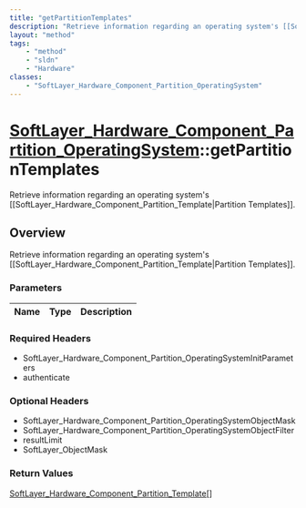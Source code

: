 ```yaml
---
title: "getPartitionTemplates"
description: "Retrieve information regarding an operating system's [[SoftLayer_Hardware_Component_Partition_Template|Partition Templat... "
layout: "method"
tags:
    - "method"
    - "sldn"
    - "Hardware"
classes:
    - "SoftLayer_Hardware_Component_Partition_OperatingSystem"
---
```

# [SoftLayer_Hardware_Component_Partition_OperatingSystem](/reference/services/SoftLayer_Hardware_Component_Partition_OperatingSystem)::getPartitionTemplates

Retrieve information regarding an operating system's [[SoftLayer_Hardware_Component_Partition_Template|Partition Templates]].


## Overview 
Retrieve information regarding an operating system's [[SoftLayer_Hardware_Component_Partition_Template|Partition Templates]].

### Parameters 
|Name | Type | Description |
| --- | --- | --- |


### Required Headers
* SoftLayer_Hardware_Component_Partition_OperatingSystemInitParameters
* authenticate

### Optional Headers
* SoftLayer_Hardware_Component_Partition_OperatingSystemObjectMask
* SoftLayer_Hardware_Component_Partition_OperatingSystemObjectFilter
* resultLimit
* SoftLayer_ObjectMask

### Return Values
<a href='/reference/datatypes/SoftLayer_Hardware_Component_Partition_Template'>SoftLayer_Hardware_Component_Partition_Template[] </a>

